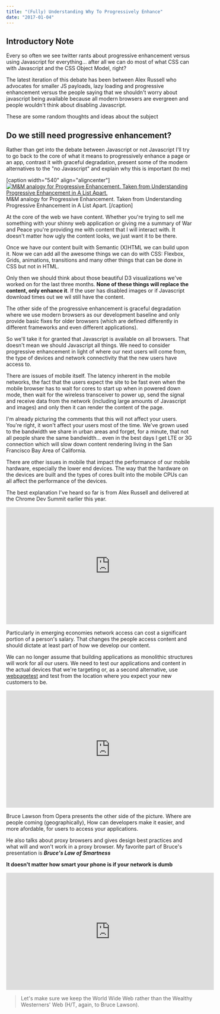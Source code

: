 ```yaml
---
title: "(Fully) Understanding Why To Progressively Enhance"
date: "2017-01-04"
---
```


## Introductory Note

Every so often we see twitter rants about progressive enhancement versus using Javascript for everything... after all we can do most of what CSS can with Javascript and the CSS Object Model, right?

The latest iteration of this debate has been between Alex Russell who advocates for smaller JS payloads, lazy loading and progressive enhancement versus the people saying that we shouldn't worry about javascript being available because all modern browsers are evergreen and people wouldn't think about disabling Javascript.

These are some random thoughts and ideas about the subject

## Do we still need progressive enhancement?

Rather than get into the debate between Javascript or not Javascript I'll try to go back to the core of what it means to progressively enhance a page or an app, contrast it with graceful degradation, present some of the modern alternatives to the "no Javascript" and explain why this is important (to me)

\[caption width="540" align="aligncenter"\][![M&M analogy for Progressive Enhancement. Taken from Understanding Progressive Enhancement in A List Apart. ](http://alistapart.com/d/understandingprogressiveenhancement/m-m.jpg)](http://alistapart.com/d/understandingprogressiveenhancement/m-m.jpg) M&M analogy for Progressive Enhancement. Taken from Understanding Progressive Enhancement in A List Apart. \[/caption\]

At the core of the web we have content. Whether you're trying to sell me something with your shinny web application or giving me a summary of War and Peace you're providing me with content that I will interact with. It doesn't matter how ugly the content looks, we just want it to be there.

Once we have our content built with Semantic (X)HTML we can build upon it. Now we can add all the awesome things we can do with CSS: Flexbox, Grids, animations, transitions and many other things that can be done in CSS but not in HTML.

Only then we should think about those beautiful D3 visualizations we've worked on for the last three months. **None of these things will replace the content, only enhance it**. If the user has disabled images or if Javascript download times out we wil still have the content.

The other side of the progressive enhancement is graceful degradation where we use modern browsers as our development baseline and only provide basic fixes for older browsers (which are defined differently in different frameworks and even different applications).

So we'll take it for granted that Javascript is available on all browsers. That doesn't mean we should Javascript all things. We need to consider progressive enhancement in light of where our next users will come from, the type of devices and network connectivity that the new users have access to.

There are issues of mobile itself. The latency inherent in the mobile networks, the fact that the users expect the site to be fast even when the mobile browser has to wait for cores to start up when in powered down mode, then wait for the wireless transceiver to power up, send the signal and receive data from the network (including large amounts of Javascript and images) and only then it can render the content of the page.

I'm already picturing the comments that this will not affect your users. You're right, it won't affect your users most of the time. We've grown used to the bandwidth we share in urban areas and forget, for a minute, that not all people share the same bandwidth... even in the best days I get LTE or 3G connection which will slow down content rendering living in the San Francisco Bay Area of California.

There are other issues in mobile that impact the performance of our mobile hardware, especially the lower end devices. The way that the hardware on the devices are built and the types of cores built into the mobile CPUs can all affect the performance of the devices.

The best explanation I've heard so far is from Alex Russell and delivered at the Chrome Dev Summit earlier this year.

<iframe width="560" height="315" src="https://www.youtube.com/embed/4bZvq3nodf4?rel=0" frameborder="0" allowfullscreen></iframe>

Particularly in emerging economies network access can cost a significant portion of a person's salary. That changes the people access content and should dictate at least part of how we develop our content.

We can no longer assume that building applications as monolithic structures will work for all our users. We need to test our applications and content in the actual devices that we're targeting or, as a second alternative, use [webpagetest](https://www.webpagetest.org/) and test from the location where you expect your new customers to be.

<iframe width="560" height="315" src="https://www.youtube.com/embed/Vmg1ECC2r2Q?rel=0" frameborder="0" allowfullscreen></iframe>

Bruce Lawson from Opera presents the other side of the picture. Where are people coming (geographically), How can developers make it easier, and more afordable, for users to access your applications.

He also talks about proxy browsers and gives design best practices and what will and won't work in a proxy browser. My favorite part of Bruce's presentation is **_Bruce's Law of Smartness_**

**It doesn't matter how smart your phone is if your network is dumb**

<iframe width="560" height="315" src="https://www.youtube.com/embed/f6As5HEkG5E?rel=0" frameborder="0" allowfullscreen></iframe>

> Let's make sure we keep the World Wide Web rather than the Wealthy Westerners' Web (H/T, again, to Bruce Lawson).
